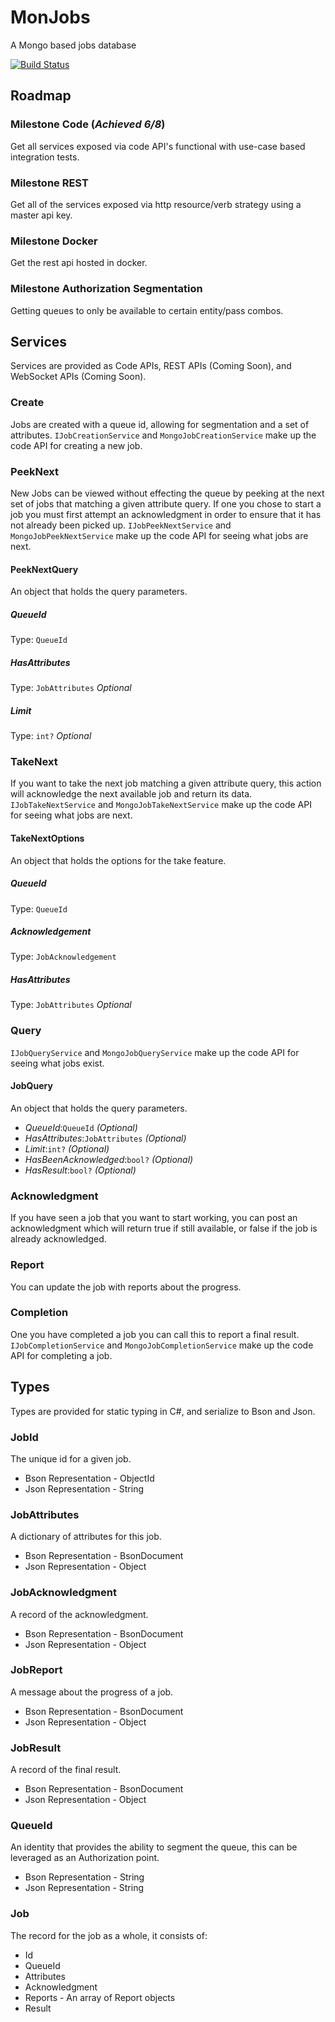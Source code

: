 # MonJobs
A Mongo based jobs database

[![Build Status](https://travis-ci.org/G3N7/MonJobs.svg?branch=master)](https://travis-ci.org/G3N7/MonJobs)

## Roadmap
### Milestone Code (*Achieved 6/8*)
Get all services exposed via code API's functional with use-case based integration tests.

### Milestone REST
Get all of the services exposed via http resource/verb strategy using a master api key.

### Milestone Docker
Get the rest api hosted in docker.

### Milestone Authorization Segmentation
Getting queues to only be available to certain entity/pass combos.

## Services
Services are provided as Code APIs, REST APIs (Coming Soon), and WebSocket APIs (Coming Soon).

### Create
Jobs are created with a queue id, allowing for segmentation and a set of attributes.
`IJobCreationService` and `MongoJobCreationService` make up the code API for creating a new job.

### PeekNext
New Jobs can be viewed without effecting the queue by peeking at the next set of jobs that matching a given attribute query.  If one you chose to start a job you must first attempt an acknowledgment in order to ensure that it has not already been picked up.
`IJobPeekNextService` and `MongoJobPeekNextService` make up the code API for seeing what jobs are next.

#### PeekNextQuery
An object that holds the query parameters.

##### QueueId
Type: `QueueId`

##### HasAttributes
Type: `JobAttributes` _Optional_

##### Limit
Type: `int?` _Optional_

### TakeNext
If you want to take the next job matching a given attribute query, this action will acknowledge the next available job and return its data.
`IJobTakeNextService` and `MongoJobTakeNextService` make up the code API for seeing what jobs are next.

#### TakeNextOptions
An object that holds the options for the take feature.

##### QueueId
Type: `QueueId`

##### Acknowledgement
Type: `JobAcknowledgement`

##### HasAttributes
Type: `JobAttributes` _Optional_

### Query
`IJobQueryService` and `MongoJobQueryService` make up the code API for seeing what jobs exist.

#### JobQuery
An object that holds the query parameters.

* *QueueId*:`QueueId` _(Optional)_
* *HasAttributes*:`JobAttributes` _(Optional)_
* *Limit*:`int?` _(Optional)_
* *HasBeenAcknowledged*:`bool?` _(Optional)_
* *HasResult*:`bool?` _(Optional)_

### Acknowledgment
If you have seen a job that you want to start working, you can post an acknowledgment which will return true if still available, or false if the job is already acknowledged.

### Report
You can update the job with reports about the progress.

### Completion
One you have completed a job you can call this to report a final result.
`IJobCompletionService` and `MongoJobCompletionService` make up the code API for completing a job.

## Types
Types are provided for static typing in C#, and serialize to Bson and Json.

### JobId
The unique id for a given job.
* Bson Representation - ObjectId
* Json Representation - String

### JobAttributes
A dictionary of attributes for this job.
* Bson Representation - BsonDocument
* Json Representation - Object

### JobAcknowledgment
A record of the acknowledgment.
* Bson Representation - BsonDocument
* Json Representation - Object

### JobReport
A message about the progress of a job.
* Bson Representation - BsonDocument
* Json Representation - Object

### JobResult
A record of the final result.
* Bson Representation - BsonDocument
* Json Representation - Object

### QueueId
An identity that provides the ability to segment the queue, this can be leveraged as an Authorization point.
* Bson Representation - String
* Json Representation - String

### Job
The record for the job as a whole, it consists of:
* Id
* QueueId
* Attributes
* Acknowledgment
* Reports - An array of Report objects
* Result
